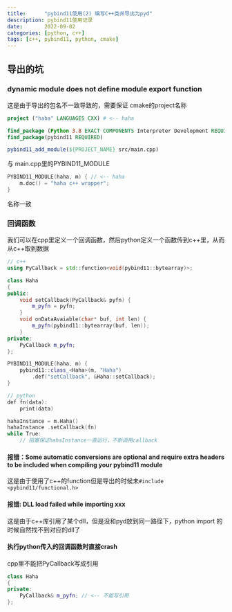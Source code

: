 ```yaml
---
title:      "pybind11使用(2) 编写C++类并导出为pyd"
description: pybind11使用记录
date:       2022-09-02
categories: [python, c++]
tags: [c++, pybind11, python, cmake]
---
```


## 导出的坑

### dynamic module does not define module export function

这是由于导出的包名不一致导致的，需要保证
cmake的project名称

``` cmake
project ("haha" LANGUAGES CXX) # <-- haha

find_package (Python 3.8 EXACT COMPONENTS Interpreter Development REQUIRED)
find_package(pybind11 REQUIRED)

pybind11_add_module(${PROJECT_NAME} src/main.cpp)
```

与
main.cpp里的PYBIND11_MODULE

``` c++
PYBIND11_MODULE(haha, m) { // <-- haha
    m.doc() = "haha c++ wrapper";
}
```

名称一致

### 回调函数

我们可以在cpp里定义一个回调函数，然后python定义一个函数传到c++里，从而从c++取到数据

``` c++
// c++
using PyCallback = std::function<void(pybind11::bytearray)>;

class Haha
{
public:
    void setCallback(PyCallback& pyfn) {
        m_pyfn = pyfn;
    }
    void onDataAvaiable(char* buf, int len) {
        m_pyfn(pybind11::bytearray(buf, len));
    }
private:
    PyCallback m_pyfn;
};

PYBIND11_MODULE(haha, m) {
    pybind11::class_<Haha>(m, "Haha")
        .def("setCallback", &Haha::setCallback);
}

// python
def fn(data):
    print(data)

hahaInstance = m.Haha()
hahaInstance .setCallback(fn)
while True:
    // 阻塞保证hahaInstance一直运行，不断调用callback
```

#### 报错：Some automatic conversions are optional and require extra headers to be included when compiling your pybind11 module

这是由于使用了c++的function但是导出的时候未```#include <pybind11/functional.h>```

#### 报错: DLL load failed while importing xxx

这是由于c++库引用了某个dll，但是没和pyd放到同一路径下，python import 的时候自然找不到对应的dll了

#### 执行python传入的回调函数时直接crash

cpp里不能把PyCallback写成引用

``` c++
class Haha
{
private:
    PyCallback& m_pyfn; // <-- 不能写引用
};
```
